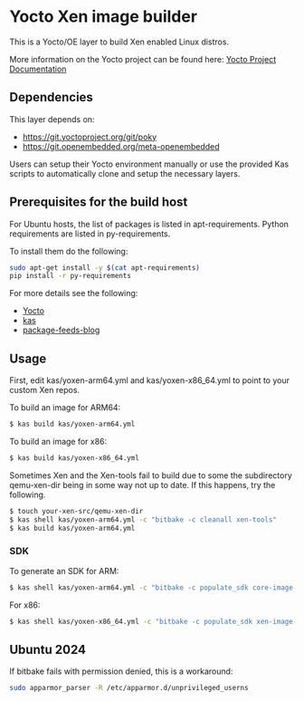 # Yocto Xen image builder

This is a Yocto/OE layer to build Xen enabled Linux distros.

More information on the Yocto project can be found here:
[Yocto Project Documentation](http://docs.yoctoproject.org/)

## Dependencies

This layer depends on:
* https://git.yoctoproject.org/git/poky
* https://git.openembedded.org/meta-openembedded

Users can setup their Yocto environment manually or use the provided Kas
scripts to automatically clone and setup the necessary layers.

## Prerequisites for the build host

For Ubuntu hosts, the list of packages is listed in apt-requirements.
Python requirements are listed in py-requirements.

To install them do the following:
```bash
sudo apt-get install -y $(cat apt-requirements)
pip install -r py-requirements
```

For more details see the following:
* [Yocto](https://docs.yoctoproject.org/ref-manual/system-requirements.html)
* [kas](https://kas.readthedocs.io/en/latest/userguide.html#dependencies-installation)
* [package-feeds-blog](https://ltekieli.com/openembedded/)

## Usage

First, edit kas/yoxen-arm64.yml and kas/yoxen-x86_64.yml to point to your
custom Xen repos.

To build an image for ARM64:
```bash
$ kas build kas/yoxen-arm64.yml

```

To build an image for x86:
```bash
$ kas build kas/yoxen-x86_64.yml

```

Sometimes Xen and the Xen-tools fail to build due to some the subdirectory qemu-xen-dir being in some way not up to date. If this happens, try the following.

```bash
$ touch your-xen-src/qemu-xen-dir
$ kas shell kas/yoxen-arm64.yml -c "bitbake -c cleanall xen-tools"
$ kas build kas/yoxen-arm64.yml
```

### SDK

To generate an SDK for ARM:
```bash
$ kas shell kas/yoxen-arm64.yml -c "bitbake -c populate_sdk core-image-minimal"
```

For x86:
```bash
$ kas shell kas/yoxen-x86_64.yml -c "bitbake -c populate_sdk xen-image-minimal"
```



## Ubuntu 2024

If bitbake fails with permission denied, this is a workaround:
```bash
sudo apparmor_parser -R /etc/apparmor.d/unprivileged_userns
```

